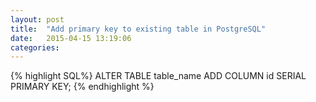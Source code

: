 ```yaml
---
layout: post
title:  "Add primary key to existing table in PostgreSQL"
date:   2015-04-15 13:19:06
categories: 
---
```


{% highlight SQL%}
ALTER TABLE table_name ADD COLUMN id SERIAL PRIMARY KEY;
{% endhighlight %}
